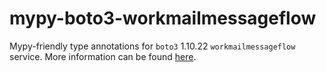 # mypy-boto3-workmailmessageflow

Mypy-friendly type annotations for `boto3` 1.10.22 `workmailmessageflow` service.
More information can be found [here](https://github.com/vemel/mypy_boto3).